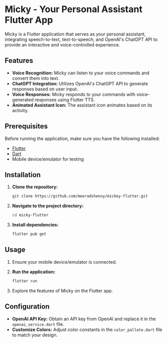 # Micky - Your Personal Assistant Flutter App

Micky is a Flutter application that serves as your personal assistant, integrating speech-to-text, text-to-speech, and OpenAI's ChatGPT API to provide an interactive and voice-controlled experience.

## Features

- **Voice Recognition:** Micky can listen to your voice commands and convert them into text.
- **ChatGPT Integration:** Utilizes OpenAI's ChatGPT API to generate responses based on user input.
- **Voice Responses:** Micky responds to your commands with voice-generated responses using Flutter TTS.
- **Animated Assistant Icon:** The assistant icon animates based on its activity.

## Prerequisites

Before running the application, make sure you have the following installed:

- [Flutter](https://flutter.dev/docs/get-started/install)
- [Dart](https://dart.dev/get-dart)
- Mobile device/emulator for testing

## Installation

1. **Clone the repository:**
    ```bash
    git clone https://github.com/meeradshenoy/mickey-flutter.git
    ```

2. **Navigate to the project directory:**
    ```bash
    cd micky-flutter
    ```

3. **Install dependencies:**
    ```bash
    flutter pub get
    ```

## Usage

1. Ensure your mobile device/emulator is connected.
2. **Run the application:**
    ```bash
    flutter run
    ```

3. Explore the features of Micky on the Flutter app.

## Configuration

- **OpenAI API Key:** Obtain an API key from OpenAI and replace it in the `openai_service.dart` file.
- **Customize Colors:** Adjust color constants in the `color_pallete.dart` file to match your design.

